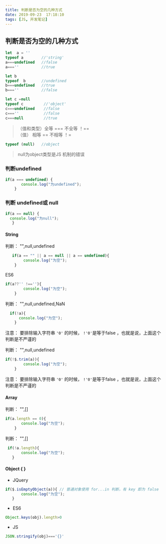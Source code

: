 ```yaml
---
title: 判断是否为空的几种方式
date: 2019-09-23  17:18:10
tags: [JS, 开发笔记]
---
```

## 判断是否为空的几种方式

```javascript
let  a = ''
typeof a        //'string'
a===undefined   //false
a===''          //true

let b
typeof  b       //undefined
b===undefined   //true
b===''          //false

let c =null
typeof c         //'object'
c===undefined    //false
c===''           //false
c===null         //true
```



>（值和类型）全等 ===     不全等  ！==   
>（值）      相等 ==      不相等  ！=

```js
typeof (null)   //object
```

> null为object类型是JS 机制的错误

### 判断undefined

```js
if(a === undefined) { 
       console.log("为undefined");
    }
```



### 判断 undefined或  null  

```js
if(a == null) {       
  console.log("为null");
   }
```



#### **String**    

判断： "",null,undefined

```js
   if(a == "" || a == null || a == undefined){ 
        console.log("为空");
    }
```

ES6

```javascript
if(a??'' !==''){ 
        console.log("为空");
    }
```



 判断： "",null,undefined,NaN

```js
  if(!a){ 
      console.log("为空"); 
    }
```

注意： 要排除输入字符串 `'0'` 的时候，   `!'0'`是等于false ，也就是说，上面这个判断是不严谨的

判断： "",null,undefined

```js
if(!$.trim(a)){ 
        console.log("为空");
    }
```

注意： 要排除输入字符串 `'0'` 的时候，   `!'0'`是等于false ，也就是说，上面这个判断是不严谨的

####  **Array**

判断： "",[]

```js
if(a.length == 0){ 
       console.log("为空");
    }
```



  判断： "",[]

```js
 if(!a.length){       
       console.log("为空");
   }
```



#### **Object { }**

- JQuery

```js
if($.isEmptyObject(a)){ // 普通对象使用 for...in 判断，有 key 即为 false
       console.log("为空");
   }
```

- ES6

```js
Object.keys(obj).length>0
```

- JS

```js
JSON.stringify(obj)==='{}'
```





 